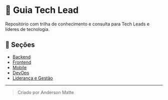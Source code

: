 # 📘 Guia Tech Lead

Repositório com trilha de conhecimento e consulta para Tech Leads e líderes de tecnologia.

## 🔗 Seções

- [Backend](backend/README.md)
- [Frontend](frontend/README.md)
- [Mobile](mobile/README.md)
- [DevOps](devops/README.md)
- [Liderança e Gestão](lideranca-gestao/README.md)

---

> Criado por Anderson Matte
